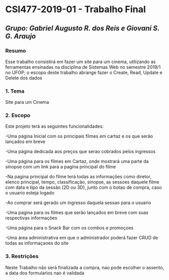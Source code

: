 # **CSI477-2019-01 - Trabalho Final**
## *Grupo: Gabriel Augusto R. dos Reis e Giovani S. G. Araujo*


### Resumo

Esse trabalho consistirá em fazer um site para um cinema, utilizando as ferramentas ensinadas na disciplina de Sistemas Web no semestre 2019/1 no UFOP; o escopo deste trabalho abrange fazer o Create, Read, Update e Delete dos dados  

### 1. Tema
  Site para um Cinema

### 2. Escopo

  Este projeto terá as seguintes funcionalidades:
  
  -Uma página Inicial com os principais filmes em cartaz e os que serão lançados em breve
  
  -Uma página dedicada aos preços que serao cobrados pelos ingressos
  
  -Uma página para os filmes em Cartaz, onde mostrará uma parte da sinopse com um link para a pagina principal do filme
  
  -Na pagina principal do filme terá todas as informações como diretor, elenco principal, tempo, classificação, sinopse, as sessoes daquele filme com data e tipo da sessão (2D ou 3D), junto com o botao de compra, caso o usuario esteja logado
  
  -Ao comprar será gerado um ingresso daquela sessao para o usuario
  
  -Uma pagina para os filmes que serão lançados em breve com suas respectivas informações
  
  -Uma página para o Snack Bar com os combos e promoçoes
  
  -Uma área administrativa em que o administrador poderá fazer CRUD de todas as informaçaoes do site
  

### 3. Restrições

Neste Trabalho não será finalizada a compra, nao pode escolher o assento, a data dos formularios nao é validada
